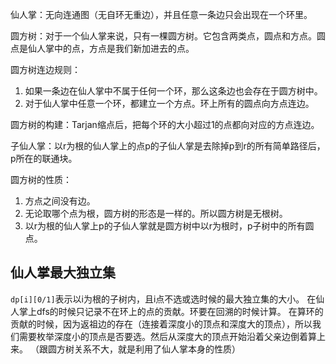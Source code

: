 仙人掌：无向连通图（无自环无重边），并且任意一条边只会出现在一个环里。

圆方树：对于一个仙人掌来说，只有一棵圆方树。它包含两类点，圆点和方点。圆点是仙人掌中的点，方点是我们新加进去的点。

圆方树连边规则：
1. 如果一条边在仙人掌中不属于任何一个环，那么这条边也会存在于圆方树中。
2. 对于仙人掌中任意一个环，都建立一个方点。环上所有的圆点向方点连边。

圆方树的构建：Tarjan缩点后，把每个环的大小超过1的点都向对应的方点连边。

子仙人掌：以r为根的仙人掌上的点p的子仙人掌是去除掉p到r的所有简单路径后，p所在的联通块。

圆方树的性质：
1. 方点之间没有边。
2. 无论取哪个点为根，圆方树的形态是一样的。所以圆方树是无根树。
3. 以r为根的仙人掌上p的子仙人掌就是圆方树中以r为根时，p子树中的所有圆点。

## 仙人掌最大独立集
`dp[i][0/1]`表示以i为根的子树内，且i点不选或选时候的最大独立集的大小。
在仙人掌上dfs的时候只记录不在环上的点的贡献。环要在回溯的时候计算。
在算环的贡献的时候，因为返祖边的存在（连接着深度小的顶点和深度大的顶点），所以我们需要枚举深度小的顶点是否要选。然后从深度大的顶点开始沿着父亲边倒着算上来。
（跟圆方树关系不大，就是利用了仙人掌本身的性质）



